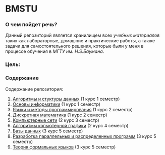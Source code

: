 # BMSTU

### О чем пойдет речь? 
Данный репозиторий является хранилищем всех _учебных материалов_ таких как лабораторные, домашние и практические работы, а также задачи для самостоятельного решения, которые были у меня в процессе обучения в *МГТУ им. Н.Э.Баумана*.

### Цель:


### Содержание
Содержание репозитория:
1. [Алгоритмы и стуктуры данных](./Algorithms%20and%20data%20structures/) (1 курс 1 семестр)
2. [Основы информатики](./Informatics%20Basics/) (1 курс 1 семестр)
3. [Языки и методы программирования](./Programming%20languages%20and%20methods/) (1 курс 2 семестр)
4. [Дискретная математика](./Discrete%20Math/) (1 курс 2 семестр)
5. [Компьютерные сети](./Computer%20networks/) (2 курс 3 семестр)
6. [Алгоритмы копьютерной графики](./Computer%20Graphics%20Algorithms/) (2 курс 4 семестр)
7. [Базы данных](./Databases/) (3 курс 5 семестр)
8. [Разработка параллельных и распределенных программ](./Development%20of%20Parallel%20and%20Distributed%20Programs/) (3 курс 5 семестр)
9. [Теория формальных языков](https://github.com/not-Whale/tfl_labs) (3 курс 5 семестр)
